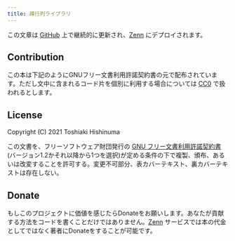 ```yaml
---
title: 疎行列ライブラリ
---
```


この文章は [GitHub][GitHub] 上で継続的に更新され、[Zenn][zenn] にデプロイされます。

[zenn]: https://zenn.dev/books/sparse-matrix-and-vector-product/
[GitHub]: https://github.com/t-hishinuma/zenn-content/tree/main/books/sparse-matrix-and-vector-product

Contribution
------------
この本は下記のようにGNUフリー文書利用許諾契約書の元で配布されています。ただし文中に含まれるコード片を個別に利用する場合については [CC0][CC0] で扱われるとします。 

[CC0]: https://creativecommons.org/share-your-work/public-domain/cc0/

License
--------
Copyright (C) 2021 Toshiaki Hishinuma

この文書を、フリーソフトウェア財団発行の [GNU フリー文書利用許諾契約書](https://github.com/t-hishinuma/zenn-content/blob/main/LICENSE)(バージョン1.2かそれ以降から1つを選択)が定める条件の下で複製、頒布、あるいは改変することを許可する。変更不可部分、表カバーテキスト、裏カバーテキストは存在しない。

Donate
-------
もしこのプロジェクトに価値を感じたらDonateをお願いします。あなたが貢献する方法をコードを書くことだけではありません。[Zenn][Zenn] サービスでは本の代金としてではなく著者にDonateをすることが可能です。
